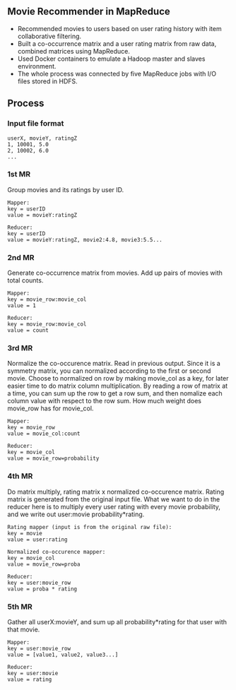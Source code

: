 ## Movie Recommender in MapReduce
- Recommended movies to users based on user rating history with item collaborative filtering.
- Built a co-occurrence matrix and a user rating matrix from raw data, combined matrices using MapReduce.
- Used Docker containers to emulate a Hadoop master and slaves environment.
- The whole process was connected by five MapReduce jobs with I/O files stored in HDFS.

## Process
### Input file format
```
userX, movieY, ratingZ
1, 10001, 5.0 
2, 10002, 6.0
...
```

### 1st MR
Group movies and its ratings by user ID.
```
Mapper:
key = userID
value = movieY:ratingZ

Reducer: 
key = userID   
value = movieY:ratingZ, movie2:4.8, movie3:5.5...
```

### 2nd MR
Generate co-occurrence matrix from movies. Add up pairs of movies with total counts.
```
Mapper:
key = movie_row:movie_col
value = 1

Reducer: 
key = movie_row:movie_col
value = count
```

### 3rd MR
Normalize the co-occurence matrix. Read in previous output. Since it is a symmetry matrix, you can normalized according to the first or second movie. Choose to  normalized on row by making movie_col as a key, for later easier time to do matrix column multiplication. By reading a row of matrix at a time, you can sum up the row to get a row sum, and then nomalize each column value with respect to the row sum. How much weight does movie_row has for movie_col.
```
Mapper:
key = movie_row
value = movie_col:count

Reducer: 
key = movie_col    
value = movie_row=probability
```

### 4th MR
Do matrix multiply, rating matrix x normalized co-occurence matrix. Rating matrix is generated from the original input file. What we want to do in the reducer here is to multiply every user rating with every movie probability, and we write out user:movie probability*rating.
```
Rating mapper (input is from the original raw file): 
key = movie
value = user:rating

Normalized co-occurence mapper:
key = movie_col    
value = movie_row=proba

Reducer: 
key = user:movie_row    
value = proba * rating
```

### 5th MR
Gather all userX:movieY, and sum up all probability*rating for that user with that movie.
```
Mapper: 
key = user:movie_row    
value = [value1, value2, value3...]

Reducer: 
key = user:movie    
value = rating
```

